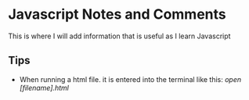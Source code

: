 # Javascript Notes and Comments

This is where I will add information that is useful as I learn Javascript

## Tips

* When running a html file. it is entered into the terminal like this: *open [filename].html*
